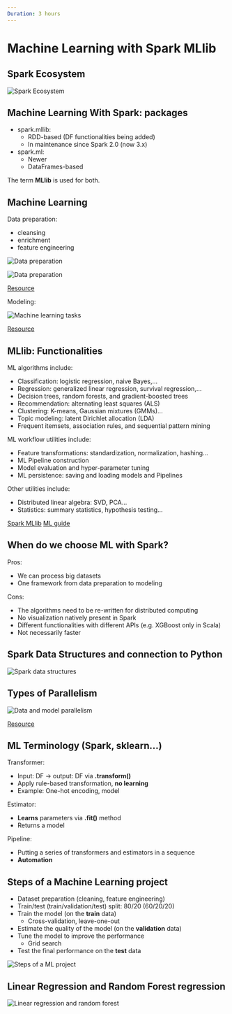 ```yaml
---
Duration: 3 hours
---
```


# Machine Learning with Spark MLlib

## Spark Ecosystem

![Spark Ecosystem](../02.introduction-and-rdds/image/spark_ecosystem.png)

## Machine Learning With Spark: packages

- spark.mllib:
  - RDD-based (DF functionalities being added)
  - In maintenance since Spark 2.0 (now 3.x)
- spark.ml:
  - Newer
  - DataFrames-based

The term **MLlib** is used for both.

## Machine Learning

Data preparation:
- cleansing
- enrichment
- feature engineering

![Data preparation](./image/data_prep_1.png)

![Data preparation](./image/data_prep.png)

[Resource](https://www.talend.com/resources/what-is-data-preparation/)

Modeling:

![Machine learning tasks](./image/modeling.png)

[Resource](https://noeliagorod.com/2019/05/21/machine-learning-for-everyone-in-simple-words-with-real-world-examples-yes-again/)

## MLlib: Functionalities

ML algorithms include:

- Classification: logistic regression, naive Bayes,...
- Regression: generalized linear regression, survival regression,...
- Decision trees, random forests, and gradient-boosted trees
- Recommendation: alternating least squares (ALS)
- Clustering: K-means, Gaussian mixtures (GMMs)...
- Topic modeling: latent Dirichlet allocation (LDA)
- Frequent itemsets, association rules, and sequential pattern mining

ML workflow utilities include:

- Feature transformations: standardization, normalization, hashing...
- ML Pipeline construction
- Model evaluation and hyper-parameter tuning
- ML persistence: saving and loading models and Pipelines

Other utilities include:

- Distributed linear algebra: SVD, PCA...
- Statistics: summary statistics, hypothesis testing...

[Spark MLlib](https://spark.apache.org/mllib/)
[ML guide](https://spark.apache.org/docs/latest/ml-guide.html)

## When do we choose ML with Spark?

Pros:
- We can process big datasets
- One framework from data preparation to modeling

Cons:
- The algorithms need to be re-written for distributed computing
- No visualization natively present in Spark
- Different functionalities with different APIs (e.g. XGBoost only in Scala)
- Not necessarily faster

## Spark Data Structures and connection to Python

![Spark data structures](./image/spark_data_structures.PNG)

## Types of Parallelism

![Data and model parallelism](./image/parallelism.png)

[Resource](https://arxiv.org/pdf/1912.09789.pdf)

## ML Terminology (Spark, sklearn…)

Transformer:
- Input: DF → output: DF via **.transform()**
- Apply rule-based transformation, **no learning**
- Example: One-hot encoding, model

Estimator:
- **Learns** parameters via **.fit()** method
- Returns a model

Pipeline:
- Putting a series of transformers and estimators in a sequence
- **Automation**

## Steps of a Machine Learning project

- Dataset preparation (cleaning, feature engineering)
- Train/test (train/validation/test) split: 80/20 (60/20/20)
- Train the model (on the **train** data)
  - Cross-validation, leave-one-out
- Estimate the quality of the model (on the **validation** data)
- Tune the model to improve the performance
  - Grid search
- Test the final performance on the **test** data

![Steps of a ML project](./image/ml_steps.png)

## Linear Regression and Random Forest regression

![Linear regression and random forest](./image/linear_reg_rand_forest.png)

